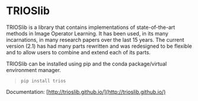 TRIOSlib
========

TRIOSlib is a library that contains implementations of state-of-the-art methods 
in Image Operator Learning. It has been used, in its many incarnations, in many 
research papers over the last 15 years. The current version (2.1) has had many 
parts rewritten and was redesigned to be flexible and to allow users to combine 
and extend each of its parts. 

TRIOSlib can be installed using pip and the conda package/virtual environment 
manager. 

> `pip install trios`

Documentation: [http://trioslib.github.io/](http://trioslib.github.io/)
